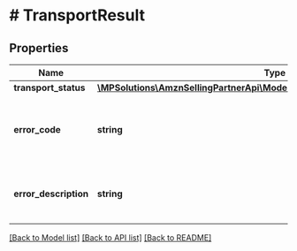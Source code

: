 # # TransportResult

## Properties

Name | Type | Description | Notes
------------ | ------------- | ------------- | -------------
**transport_status** | [**\MPSolutions\AmznSellingPartnerApi\Models\FulfillmentInbound\TransportStatus**](TransportStatus.md) |  |
**error_code** | **string** | An error code that identifies the type of error that occured. | [optional]
**error_description** | **string** | A message that describes the error condition. | [optional]

[[Back to Model list]](../../README.md#models) [[Back to API list]](../../README.md#endpoints) [[Back to README]](../../README.md)
